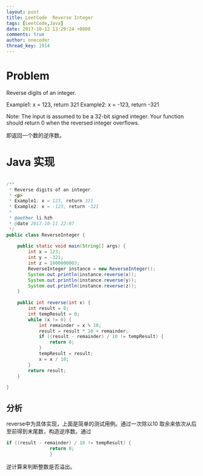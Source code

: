 ```yaml
---
layout: post
title: LeetCode  Reverse Integer
tags: [LeetCode,Java]
date: 2017-10-12 13:29:24 +0800
comments: true
author: onecoder
thread_key: 1914
---
```

# Problem

Reverse digits of an integer.

Example1: x = 123, return 321
Example2: x = -123, return -321

Note:
The input is assumed to be a 32-bit signed integer. Your function should return 0 when the reversed integer overflows.

即返回一个数的逆序数。

# Java 实现

``` java

/**
 * Reverse digits of an integer.
 * <p>
 * Example1: x = 123, return 321
 * Example2: x = -123, return -321
 *
 * @author li.hzh
 * @date 2017-10-11 22:07
 */
public class ReverseInteger {
    
    public static void main(String[] args) {
        int x = 123;
        int y = -321;
        int z = 1000000003;
        ReverseInteger instance = new ReverseInteger();
        System.out.println(instance.reverse(x));
        System.out.println(instance.reverse(y));
        System.out.println(instance.reverse(z));
    }
    
    public int reverse(int x) {
        int result = 0;
        int tempResult = 0;
        while (x != 0) {
            int remainder = x % 10;
            result = result * 10 + remainder;
            if ((result - remainder) / 10 != tempResult) {
                return 0;
            }
            tempResult = result;
            x = x / 10;
        }
        return result;
    }
    
}

```

## 分析

reverse中为具体实现，上面是简单的测试用例。通过一次除以10 取余来依次从后至前得到末尾数，构造逆序数。通过

```java
if ((result - remainder) / 10 != tempResult) {
                return 0;
				}
```

逆计算来判断整数是否溢出。


